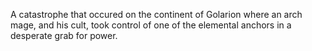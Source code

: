 A catastrophe that occured on the continent of Golarion where an arch mage, and his cult, took control of one of the elemental anchors in a desperate grab for power. 